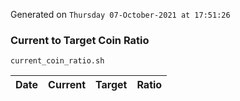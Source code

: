 Generated on `Thursday 07-October-2021 at 17:51:26`

### Current to Target Coin Ratio
`current_coin_ratio.sh`

Date|Current|Target|Ratio
---|---|---|---
